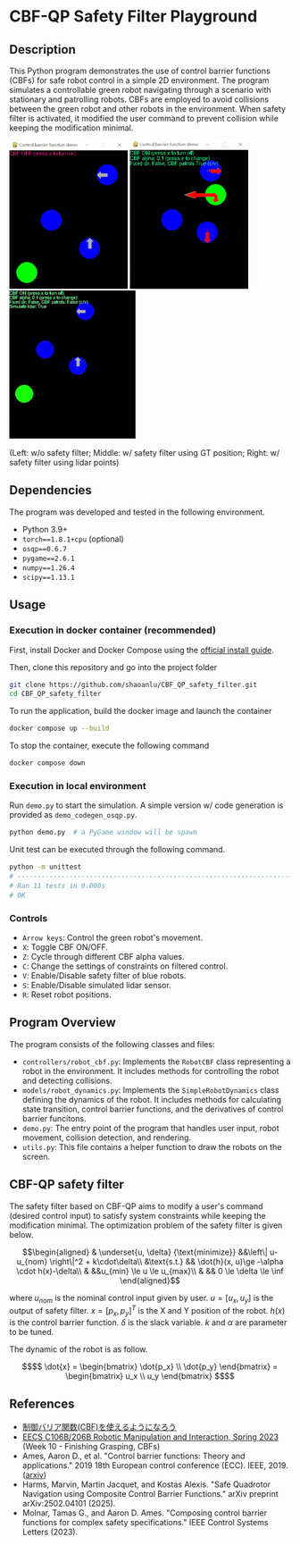 # CBF-QP Safety Filter Playground

## Description
This Python program demonstrates the use of control barrier functions (CBFs) for safe robot control in a simple 2D environment. The program simulates a controllable green robot navigating through a scenario with stationary and patrolling robots. CBFs are employed to avoid collisions between the green robot and other robots in the environment. When safety filter is activated, it modified the user command to prevent collision while keeping the modification minimal.


![](assets/demo_safety_filter_off.gif) ![](assets/demo_safety_filter_on.gif) ![](assets/demo_composite_safety_filter_on.gif)

(Left: w/o safety filter; Middle: w/ safety filter using GT position; Right: w/ safety filter using lidar points)

## Dependencies
The program was developed and tested in the following environment.
- Python 3.9+
- `torch==1.8.1+cpu` (optional)
- `osqp==0.6.7`
- `pygame==2.6.1`
- `numpy==1.26.4`
- `scipy==1.13.1`

## Usage
### Execution in docker container (recommended)
First, install Docker and Docker Compose using the [official install guide](https://docs.docker.com/engine/install/ubuntu/).

Then, clone this repository and go into the project folder
```bash
git clone https://github.com/shaoanlu/CBF_QP_safety_filter.git
cd CBF_QP_safety_filter
```
To run the application, build the docker image and launch the container
```bash
docker compose up --build
```

To stop the container, execute the following command
```bash
docker compose down
```

### Execution in local environment
Run `demo.py` to start the simulation. A simple version w/ code generation is provided as `demo_codegen_osqp.py`.
```bash
python demo.py  # a PyGame window will be spawn
```

Unit test can be executed through the following command.
```bash
python -m unittest
# ----------------------------------------------------------------------
# Ran 11 tests in 0.000s
# OK
```

### Controls
- `Arrow keys`: Control the green robot's movement.
- `X`: Toggle CBF ON/OFF.
- `Z`: Cycle through different CBF alpha values.
- `C`: Change the settings of constraints on filtered control.
- `V`: Enable/Disable safety filter of blue robots.
- `S`: Enable/Disable simulated lidar sensor.
- `R`: Reset robot positions.

## Program Overview
The program consists of the following classes and files:

- `controllers/robot_cbf.py`: Implements the `RobotCBF` class representing a robot in the environment. It includes methods for controlling the robot and detecting collisions.
- `models/robot_dynamics.py`: Implements the `SimpleRobotDynamics` class defining the dynamics of the robot. It includes methods for calculating state transition, control barrier functions, and the derivatives of control barrier funcitons.
- `demo.py`: The entry point of the program that handles user input, robot movement, collision detection, and rendering.
- `utils.py`: This file contains a helper function to draw the robots on the screen.

## CBF-QP safety filter
The safety filter based on CBF-QP aims to modify a user's command (desired control input) to satisfy system constraints while keeping the modification minimal. The optimization problem of the safety filter is given below. 

```math
\begin{aligned}
& \underset{u, \delta} {\text{minimize}} &&\left\| u-u_{nom} \right\|^2 + k\cdot\delta\\
&\text{s.t.} && \dot{h}(x, u)\ge  -\alpha \cdot h(x)-\delta\\
& &&u_{min} \le u \le u_{max}\\
& && 0 \le \delta \le \inf
\end{aligned}
```
where $u_{nom}$ is the nominal control input given by user. $u=[u_x, u_y]$ is the output of safety filter. $x=[p_x, p_y]^T$ is the X and Y position of the robot. $h(x)$ is the control barrier function. $\delta$ is the slack variable. $k$ and $\alpha$ are parameter to be tuned.

The dynamic of the robot is as follow.
```math
$$
\dot{x} =
\begin{bmatrix}
\dot{p_x} \\
\dot{p_y}
\end{bmatrix}
=
\begin{bmatrix}
u_x \\
u_y
\end{bmatrix}
$$
```

## References
- [制御バリア関数(CBF)を使えるようになろう](https://qiita.com/seria_hina/items/afd96b930ade860926bc)
- [EECS C106B/206B Robotic Manipulation and Interaction, Spring 2023](https://ucb-ee106.github.io/106b-sp23site/) (Week 10 - Finishing Grasping, CBFs)
- Ames, Aaron D., et al. "Control barrier functions: Theory and applications." 2019 18th European control conference (ECC). IEEE, 2019. ([arxiv](https://arxiv.org/abs/1903.11199))
- Harms, Marvin, Martin Jacquet, and Kostas Alexis. "Safe Quadrotor Navigation using Composite Control Barrier Functions." arXiv preprint arXiv:2502.04101 (2025).
- Molnar, Tamas G., and Aaron D. Ames. "Composing control barrier functions for complex safety specifications." IEEE Control Systems Letters (2023).
